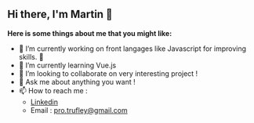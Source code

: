 ## Hi there, I'm Martin 👋



**Here is some things about me that you might like:**

- 🔭 I’m currently working on front langages like Javascript for improving skills. 💪
- 🌱 I’m currently learning Vue.js
- 👯 I’m looking to collaborate on very interesting project !
- 💬 Ask me about anything you want !
- 📫 How to reach me :
   - [Linkedin](https://www.linkedin.com/in/martin-trufley/)
   - Email : pro.trufley@gmail.com
